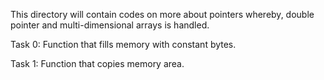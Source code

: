 This directory will contain codes on more about pointers whereby, double pointer and multi-dimensional arrays is handled.

Task 0: Function that fills memory with constant bytes.

Task 1: Function that copies memory area.
